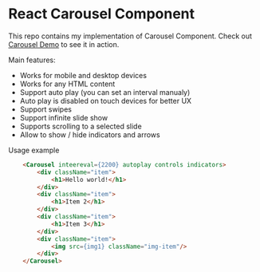 # React Carousel Component
This repo contains my implementation of Carousel Component.
Check out [Carousel Demo](http://nastik1811.github.io/carousel-test_task) to see it in action.

Main features:
- Works for mobile and desktop devices
- Works for any HTML content
- Support auto play (you can set an interval manualy)
- Auto play is disabled on touch devices for better UX
- Support swipes  
- Support infinite slide show
- Supports scrolling to a selected slide
- Allow to show / hide indicators and arrows


Usage example
```html
    <Carousel inteereval={2200} autoplay controls indicators>
        <div className="item">
            <h1>Hello world!</h1>
        </div>
        <div className="item">
            <h1>Item 2</h1>
        </div>
        <div className="item">
            <h1>Item 3</h1>
        </div>
        <div className="item">
            <img src={img1} className="img-item"/>
        </div>
    </Carousel> 
```
